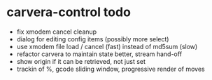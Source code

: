 # carvera-control todo

- fix xmodem cancel cleanup
- dialog for editing config items (possibly more select)
- use xmodem file load / cancel (fast) instead of md5sum (slow)
- refactor carvera to maintain state better, stream hand-off
- show origin if it can be retrieved, not just set
- trackin of %, gcode sliding window, progressive render of moves
